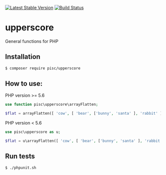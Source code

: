[![Latest Stable Version](https://img.shields.io/packagist/v/pisc/upperscore.svg?style=flat-square)](https://packagist.org/packages/pisc/upperscore)
[![Build Status](https://travis-ci.org/PieterScheffers/upperscore.svg?branch=master)](https://travis-ci.org/PieterScheffers/upperscore)

# upperscore
General functions for PHP

## Installation

```sh
$ composer require pisc/upperscore
```

## How to use:

PHP version >= 5.6

```php
use function pisc\upperscore\arrayFlatten;

$flat = arrayFlatten([ 'cow', [ 'bear', ['bunny', 'santa' ], 'rabbit' ]]);
```

PHP version < 5.6

```php
use pisc\upperscore as u;

$flat = u\arrayFlatten([ 'cow', [ 'bear', ['bunny', 'santa' ], 'rabbit' ]]);
```

## Run tests
```sh
$ ./phpunit.sh
```
